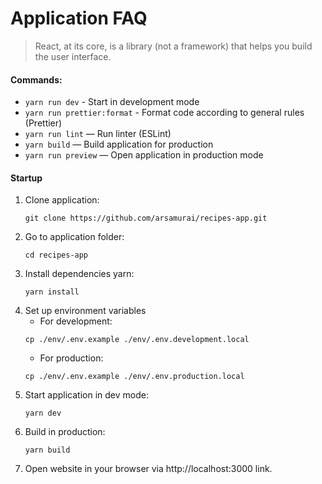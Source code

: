 # Application FAQ

> React, at its core, is a library (not a framework) that helps you build the user interface.
#### Commands:

- `yarn run dev` - Start in development mode
- `yarn run prettier:format` - Format code according to general rules (Prettier)
- `yarn run lint` — Run linter (ESLint)
- `yarn build` — Build application for production
- `yarn run preview` — Open application in production mode


#### Startup
1. Clone application:
   ```shell
   git clone https://github.com/arsamurai/recipes-app.git
   ```
2. Go to application folder:
   ```shell
   cd recipes-app
   ```
3. Install dependencies yarn:
   ```shell
   yarn install
   ```
4. Set up environment variables
   - For development:
   ```shell
   cp ./env/.env.example ./env/.env.development.local
   ```
   - For production:
   ```shell
   cp ./env/.env.example ./env/.env.production.local
   ```
5. Start application in dev mode:
   ```shell
   yarn dev
   ```
6. Build in production:
   ```shell
   yarn build
   ```
6. Open website in your browser via http://localhost:3000 link.
